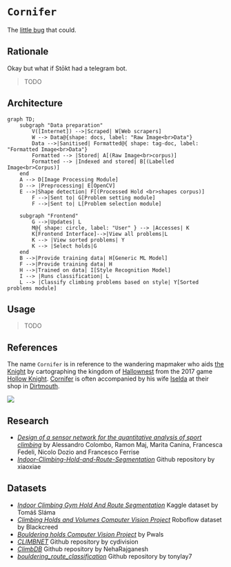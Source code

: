# `Cornifer`

The [little bug](https://www.reddit.com/r/HollowKnight/comments/n646h6/iis_it_really_you_cornifer/) that could.

## Rationale

Okay but what if Stōkt had a telegram bot.

> TODO 

## Architecture

```mermaid
graph TD;
    subgraph "Data preparation"
        V([Internet]) -->|Scraped| W[Web scrapers] 
        W --> Data@{shape: docs, label: "Raw Image<br>Data"}
        Data -->|Sanitised| Formatted@{ shape: tag-doc, label: "Formatted Image<br>Data"}
        Formatted --> |Stored| A[(Raw Image<br>corpus)]
        Formatted --> |Indexed and stored| B[(Labelled Image<br>Corpus)]
    end
    A --> D[Image Processing Module]
    D --> |Preprocessing| E[OpenCV]
    E -->|Shape detection| F[(Processed Hold <br>shapes corpus)]
        F -->|Sent to| G[Problem setting module]
        F -->|Sent to| L[Problem selection module]

    subgraph "Frontend"
        G -->|Updates| L
        M@{ shape: circle, label: "User" } --> |Accesses| K
        K[Frontend Interface]-->|View all problems|L
        K --> |View sorted problems| Y
        K --> |Select holds|G
    end
    B -->|Provide training data| H[Generic ML Model]
    F -->|Provide training data| H
    H -->|Trained on data| I[Style Recognition Model]
    I --> |Runs classification| L
    L --> |Classify climbing problems based on style| Y[Sorted problems module]
```

## Usage

> TODO

## References

The name `Cornifer` is in reference to the wandering mapmaker who aids [the Knight](https://hollowknight.fandom.com/wiki/Knight) by cartographing the kingdom of [Hallownest](https://hollowknight.fandom.com/wiki/Hallownest) from the 2017 game [Hollow Knight](https://hollowknight.fandom.com/wiki/Hollow_Knight_Wiki). [Cornifer](https://hollowknight.fandom.com/wiki/Cornifer) is often accompanied by his wife [Iselda](https://hollowknight.fandom.com/wiki/Iselda) at their shop in [Dirtmouth](https://hollowknight.fandom.com/wiki/Dirtmouth).

![](https://cdn.wikimg.net/en/hkwiki/images/f/ff/Cornifer.png)

## Research

* [*Design of a sensor network for the quantitative analysis of sport climbing*](https://www.frontiersin.org/journals/sports-and-active-living/articles/10.3389/fspor.2023.1114539/full) by Alessandro Colombo, Ramon Maj, Marita Canina, Francesca Fedeli, Nicolo Dozio and Francesco Ferrise
* [*Indoor-Climbing-Hold-and-Route-Segmentation*](https://github.com/xiaoxiae/Indoor-Climbing-Hold-and-Route-Segmentation) Github repository by xiaoxiae

## Datasets

* [*Indoor Climbing Gym Hold And Route Segmentation*](https://www.kaggle.com/datasets/tomasslama/indoor-climbing-gym-hold-segmentation/data) Kaggle dataset by Tomáš Sláma
* [*Climbing Holds and Volumes Computer Vision Project*](https://universe.roboflow.com/blackcreed-xpgxh/climbing-holds-and-volumes) Roboflow dataset by Blackcreed
* [*Bouldering holds Computer Vision Project*](https://universe.roboflow.com/pwals/bouldering-holds-9wavr) by Pwals
* [*CLIMBNET*](https://github.com/cydivision/climbnet) Github repository by cydivision
* [*ClimbDB*](https://github.com/NehaRajganesh/ClimbDB) Github repository by NehaRajganesh
* [*bouldering_route_classification*](https://github.com/tonylay7/bouldering_route_classification) Github repository by tonylay7